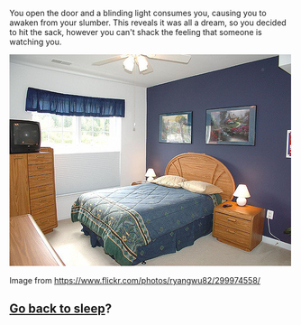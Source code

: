 You open the door and a blinding light consumes you, causing you to awaken from your slumber. This reveals it was all a dream, so you decided to hit the sack, however you can't shack the feeling that someone is watching you.

![](images/beddroom.jpg)  

Image from https://www.flickr.com/photos/ryangwu82/299974558/  
## [Go back to sleep](/README.md)?